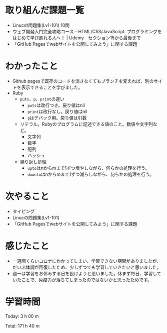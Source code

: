 # 取り組んだ課題一覧
- Linucの問題集(Lv1-101) 10問
- ウェブ開発入門完全攻略コース - HTML/CSS/JavaScript. プログラミングをはじめて学び創れる人へ！ | Udemy　セクション15から最後まで
- 「GitHub Pagesでwebサイトを公開してみよう」に関する課題

# わかったこと
- Github pagesで既存のコードを消さなくてもブランチを変えれば、別のサイトを表示できることを学びました。
- Ruby
  - `puts`、`p`、`print`の違い
    - `puts`は改行つき。戻り値はnil
    - `print`は改行なし。戻り値はnil
    - `p`はデバック用。戻り値は引数
  - リテラル。Rubyのプログラムに記述できる値のこと。数値や文字列など。
    - 文字列
    - 数字
    - 配列
    - ハッシュ
  - 繰り返し処理
    - `upto`はnからmまで1ずつ増やしながら、何らかの処理を行う。
    - `downto`はnからmまで1ずつ減らしながら、何らかの処理を行う。


# 次やること
- タイピング
- Linucの問題集(Lv1-101)
- 「GitHub Pagesでwebサイトを公開してみよう」に関する課題

# 感じたこと
- 一週間くらいコロナにかかってしまい、学習できない期間がありましたが、だいぶ体調が回復したため、少しずつでも学習していきたいと思いました。
- 週一は学習をお休みする日を設けようと思いました。休まず毎日、学習していたことで、免疫力が落ちてしまったのではないかと思ったためです。

# 学習時間
Today: 3 h 00 m

Total: 171 h 40 m
